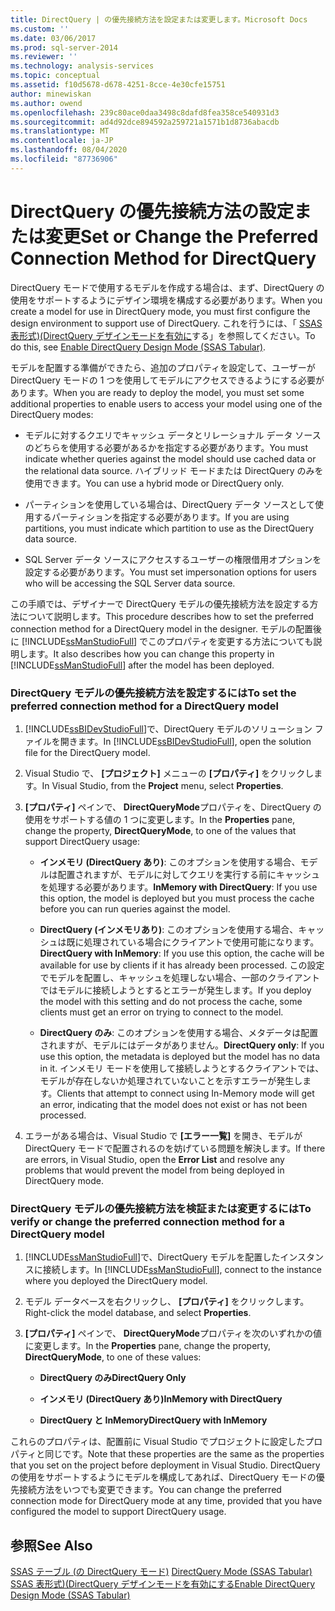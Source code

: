 ```yaml
---
title: DirectQuery | の優先接続方法を設定または変更します。Microsoft Docs
ms.custom: ''
ms.date: 03/06/2017
ms.prod: sql-server-2014
ms.reviewer: ''
ms.technology: analysis-services
ms.topic: conceptual
ms.assetid: f10d5678-d678-4251-8cce-4e30cfe15751
author: minewiskan
ms.author: owend
ms.openlocfilehash: 239c80ace0daa3498c8dafd8fea358ce540931d3
ms.sourcegitcommit: ad4d92dce894592a259721a1571b1d8736abacdb
ms.translationtype: MT
ms.contentlocale: ja-JP
ms.lasthandoff: 08/04/2020
ms.locfileid: "87736906"
---
```

# <a name="set-or-change-the-preferred-connection-method-for-directquery"></a><span data-ttu-id="95a23-102">DirectQuery の優先接続方法の設定または変更</span><span class="sxs-lookup"><span data-stu-id="95a23-102">Set or Change the Preferred Connection Method for DirectQuery</span></span>
  <span data-ttu-id="95a23-103">DirectQuery モードで使用するモデルを作成する場合は、まず、DirectQuery の使用をサポートするようにデザイン環境を構成する必要があります。</span><span class="sxs-lookup"><span data-stu-id="95a23-103">When you create a model for use in DirectQuery mode, you must first configure the design environment to support use of DirectQuery.</span></span> <span data-ttu-id="95a23-104">これを行うには、「 [SSAS 表形式&#41;&#40;DirectQuery デザインモードを有効に](tabular-models/enable-directquery-mode-in-ssdt.md)する」を参照してください。</span><span class="sxs-lookup"><span data-stu-id="95a23-104">To do this, see [Enable DirectQuery Design Mode &#40;SSAS Tabular&#41;](tabular-models/enable-directquery-mode-in-ssdt.md).</span></span>  
  
 <span data-ttu-id="95a23-105">モデルを配置する準備ができたら、追加のプロパティを設定して、ユーザーが DirectQuery モードの 1 つを使用してモデルにアクセスできるようにする必要があります。</span><span class="sxs-lookup"><span data-stu-id="95a23-105">When you are ready to deploy the model, you must set some additional properties to enable users to access your model using one of the DirectQuery modes:</span></span>  
  
-   <span data-ttu-id="95a23-106">モデルに対するクエリでキャッシュ データとリレーショナル データ ソースのどちらを使用する必要があるかを指定する必要があります。</span><span class="sxs-lookup"><span data-stu-id="95a23-106">You must indicate whether queries against the model should use cached data or the relational data source.</span></span> <span data-ttu-id="95a23-107">ハイブリッド モードまたは DirectQuery のみを使用できます。</span><span class="sxs-lookup"><span data-stu-id="95a23-107">You can use a hybrid mode or DirectQuery only.</span></span>  
  
-   <span data-ttu-id="95a23-108">パーティションを使用している場合は、DirectQuery データ ソースとして使用するパーティションを指定する必要があります。</span><span class="sxs-lookup"><span data-stu-id="95a23-108">If you are using partitions, you must indicate which partition to use as the DirectQuery data source.</span></span>  
  
-   <span data-ttu-id="95a23-109">SQL Server データ ソースにアクセスするユーザーの権限借用オプションを設定する必要があります。</span><span class="sxs-lookup"><span data-stu-id="95a23-109">You must set impersonation options for users who will be accessing the SQL Server data source.</span></span>  
  
 <span data-ttu-id="95a23-110">この手順では、デザイナーで DirectQuery モデルの優先接続方法を設定する方法について説明します。</span><span class="sxs-lookup"><span data-stu-id="95a23-110">This procedure describes how to set the preferred connection method for a DirectQuery model in the designer.</span></span> <span data-ttu-id="95a23-111">モデルの配置後に [!INCLUDE[ssManStudioFull](../includes/ssmanstudiofull-md.md)] でこのプロパティを変更する方法についても説明します。</span><span class="sxs-lookup"><span data-stu-id="95a23-111">It also describes how you can change this property in [!INCLUDE[ssManStudioFull](../includes/ssmanstudiofull-md.md)] after the model has been deployed.</span></span>  
  
### <a name="to-set-the-preferred-connection-method-for-a-directquery-model"></a><span data-ttu-id="95a23-112">DirectQuery モデルの優先接続方法を設定するには</span><span class="sxs-lookup"><span data-stu-id="95a23-112">To set the preferred connection method for a DirectQuery model</span></span>  
  
1.  <span data-ttu-id="95a23-113">[!INCLUDE[ssBIDevStudioFull](../includes/ssbidevstudiofull-md.md)]で、DirectQuery モデルのソリューション ファイルを開きます。</span><span class="sxs-lookup"><span data-stu-id="95a23-113">In [!INCLUDE[ssBIDevStudioFull](../includes/ssbidevstudiofull-md.md)], open the solution file for the DirectQuery model.</span></span>  
  
2.  <span data-ttu-id="95a23-114">Visual Studio で、 **[プロジェクト]** メニューの **[プロパティ]** をクリックします。</span><span class="sxs-lookup"><span data-stu-id="95a23-114">In Visual Studio, from the **Project** menu, select **Properties**.</span></span>  
  
3.  <span data-ttu-id="95a23-115">**[プロパティ]** ペインで、 **DirectQueryMode**プロパティを、DirectQuery の使用をサポートする値の 1 つに変更します。</span><span class="sxs-lookup"><span data-stu-id="95a23-115">In the **Properties** pane, change the property, **DirectQueryMode**, to one of the values that support DirectQuery usage:</span></span>  
  
    -   <span data-ttu-id="95a23-116">**インメモリ (DirectQuery あり)**: このオプションを使用する場合、モデルは配置されますが、モデルに対してクエリを実行する前にキャッシュを処理する必要があります。</span><span class="sxs-lookup"><span data-stu-id="95a23-116">**InMemory with DirectQuery**: If you use this option, the model is deployed but you must process the cache before you can run queries against the model.</span></span>  
  
    -   <span data-ttu-id="95a23-117">**DirectQuery (インメモリあり)**: このオプションを使用する場合、キャッシュは既に処理されている場合にクライアントで使用可能になります。</span><span class="sxs-lookup"><span data-stu-id="95a23-117">**DirectQuery with InMemory**: If you use this option, the cache will be available for use by clients if it has already been processed.</span></span> <span data-ttu-id="95a23-118">この設定でモデルを配置し、キャッシュを処理しない場合、一部のクライアントではモデルに接続しようとするとエラーが発生します。</span><span class="sxs-lookup"><span data-stu-id="95a23-118">If you deploy the model with this setting and do not process the cache, some clients must get an error on trying to connect to the model.</span></span>  
  
    -   <span data-ttu-id="95a23-119">**DirectQuery のみ**: このオプションを使用する場合、メタデータは配置されますが、モデルにはデータがありません。</span><span class="sxs-lookup"><span data-stu-id="95a23-119">**DirectQuery only**: If you use this option, the metadata is deployed but the model has no data in it.</span></span> <span data-ttu-id="95a23-120">インメモリ モードを使用して接続しようとするクライアントでは、モデルが存在しないか処理されていないことを示すエラーが発生します。</span><span class="sxs-lookup"><span data-stu-id="95a23-120">Clients that attempt to connect using In-Memory mode will get an error, indicating that the model does not exist or has not been processed.</span></span>  
  
4.  <span data-ttu-id="95a23-121">エラーがある場合は、Visual Studio で **[エラー一覧]** を開き、モデルが DirectQuery モードで配置されるのを妨げている問題を解決します。</span><span class="sxs-lookup"><span data-stu-id="95a23-121">If there are errors, in Visual Studio, open the **Error List** and resolve any problems that would prevent the model from being deployed in DirectQuery mode.</span></span>  
  
### <a name="to-verify-or-change-the-preferred-connection-method-for-a-directquery-model"></a><span data-ttu-id="95a23-122">DirectQuery モデルの優先接続方法を検証または変更するには</span><span class="sxs-lookup"><span data-stu-id="95a23-122">To verify or change the preferred connection method for a DirectQuery model</span></span>  
  
1.  <span data-ttu-id="95a23-123">[!INCLUDE[ssManStudioFull](../includes/ssmanstudiofull-md.md)]で、DirectQuery モデルを配置したインスタンスに接続します。</span><span class="sxs-lookup"><span data-stu-id="95a23-123">In [!INCLUDE[ssManStudioFull](../includes/ssmanstudiofull-md.md)], connect to the instance where you deployed the DirectQuery model.</span></span>  
  
2.  <span data-ttu-id="95a23-124">モデル データベースを右クリックし、 **[プロパティ]** をクリックします。</span><span class="sxs-lookup"><span data-stu-id="95a23-124">Right-click the model database, and select **Properties**.</span></span>  
  
3.  <span data-ttu-id="95a23-125">**[プロパティ]** ペインで、 **DirectQueryMode**プロパティを次のいずれかの値に変更します。</span><span class="sxs-lookup"><span data-stu-id="95a23-125">In the **Properties** pane, change the property, **DirectQueryMode**, to one of these values:</span></span>  
  
    -   <span data-ttu-id="95a23-126">**DirectQuery のみ**</span><span class="sxs-lookup"><span data-stu-id="95a23-126">**DirectQuery Only**</span></span>  
  
    -   <span data-ttu-id="95a23-127">**インメモリ (DirectQuery あり)**</span><span class="sxs-lookup"><span data-stu-id="95a23-127">**InMemory with DirectQuery**</span></span>  
  
    -   <span data-ttu-id="95a23-128">**DirectQuery と InMemory**</span><span class="sxs-lookup"><span data-stu-id="95a23-128">**DirectQuery with InMemory**</span></span>  
  
 <span data-ttu-id="95a23-129">これらのプロパティは、配置前に Visual Studio でプロジェクトに設定したプロパティと同じです。</span><span class="sxs-lookup"><span data-stu-id="95a23-129">Note that these properties are the same as the properties that you set on the project before deployment in Visual Studio.</span></span> <span data-ttu-id="95a23-130">DirectQuery の使用をサポートするようにモデルを構成してあれば、DirectQuery モードの優先接続方法をいつでも変更できます。</span><span class="sxs-lookup"><span data-stu-id="95a23-130">You can change the preferred connection mode for DirectQuery mode at any time, provided that you have configured the model to support DirectQuery usage.</span></span>  
  
## <a name="see-also"></a><span data-ttu-id="95a23-131">参照</span><span class="sxs-lookup"><span data-stu-id="95a23-131">See Also</span></span>  
 <span data-ttu-id="95a23-132">[SSAS テーブル &#40;の DirectQuery モード&#41;](tabular-models/directquery-mode-ssas-tabular.md) </span><span class="sxs-lookup"><span data-stu-id="95a23-132">[DirectQuery Mode &#40;SSAS Tabular&#41;](tabular-models/directquery-mode-ssas-tabular.md) </span></span>  
 [<span data-ttu-id="95a23-133">SSAS 表形式&#41;&#40;DirectQuery デザインモードを有効にする</span><span class="sxs-lookup"><span data-stu-id="95a23-133">Enable DirectQuery Design Mode &#40;SSAS Tabular&#41;</span></span>](tabular-models/enable-directquery-mode-in-ssdt.md)  
  
  
